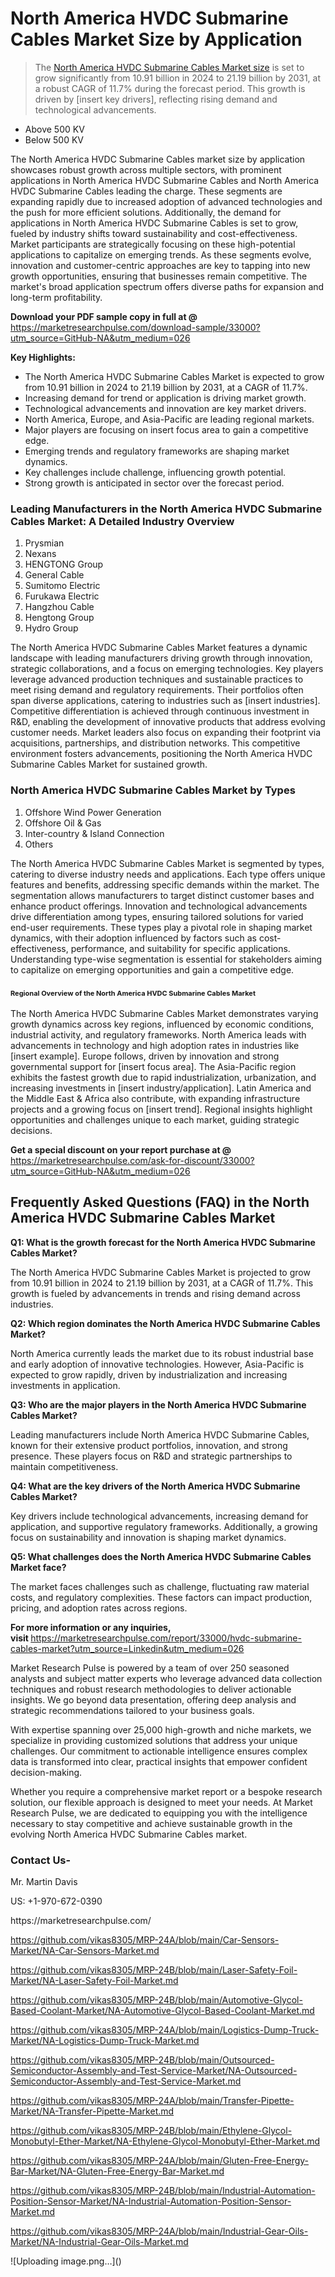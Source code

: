 
<h1>North America HVDC Submarine Cables Market&nbsp;Size by Application</h1><blockquote><p>The <a href="https://marketresearchpulse.com/download-sample/33000?utm_source=GitHub-NA&amp;utm_medium=026">North America HVDC Submarine Cables Market size</a> is set to grow significantly from 10.91 billion in 2024 to 21.19 billion by 2031, at a robust CAGR of 11.7% during the forecast period. This growth is driven by [insert key drivers], reflecting rising demand and technological advancements.</p></blockquote><ul><li>Above 500 KV<li> Below 500 KV</li></ul><p>The North America HVDC Submarine Cables market size by application showcases robust growth across multiple sectors, with prominent applications in North America HVDC Submarine Cables and North America HVDC Submarine Cables leading the charge. These segments are expanding rapidly due to increased adoption of advanced technologies and the push for more efficient solutions. Additionally, the demand for applications in North America HVDC Submarine Cables is set to grow, fueled by industry shifts toward sustainability and cost-effectiveness. Market participants are strategically focusing on these high-potential applications to capitalize on emerging trends. As these segments evolve, innovation and customer-centric approaches are key to tapping into new growth opportunities, ensuring that businesses remain competitive. The market's broad application spectrum offers diverse paths for expansion and long-term profitability.</p><p><strong>Download your PDF sample copy in full at @ </strong><a href="https://marketresearchpulse.com/download-sample/33000?utm_source=GitHub-NA&amp;utm_medium=026">https://marketresearchpulse.com/download-sample/33000?utm_source=GitHub-NA&amp;utm_medium=026</a></p><p><strong>Key Highlights: </strong></p><ul><li>The North America HVDC Submarine Cables Market is expected to grow from 10.91 billion in 2024 to 21.19 billion by 2031, at a CAGR of 11.7%.</li><li>Increasing demand for trend or application is driving market growth.</li><li>Technological advancements and innovation are key market drivers.</li><li>North America, Europe, and Asia-Pacific are leading regional markets.</li><li>Major players are focusing on insert focus area to gain a competitive edge.</li><li>Emerging trends and regulatory frameworks are shaping market dynamics.</li><li>Key challenges include challenge, influencing growth potential.</li><li>Strong growth is anticipated in sector over the forecast period.</li></ul><h3>Leading Manufacturers in the North America HVDC Submarine Cables Market: A Detailed Industry Overview</h3><ol><li>Prysmian</li><li>Nexans</li><li>HENGTONG Group</li><li>General Cable</li><li>Sumitomo Electric</li><li>Furukawa Electric</li><li>Hangzhou Cable</li><li>Hengtong Group</li><li>Hydro Group</li></ol><div class="flex max-w-full flex-col flex-grow"><div class="min-h-8 text-message flex w-full flex-col items-end gap-2 whitespace-normal break-words [.text-message+&amp;]:mt-5" dir="auto" data-message-author-role="assistant" data-message-id="fd8432e4-4910-450d-b182-61b7bfb0a01f" data-message-model-slug="gpt-4o"><div class="flex w-full flex-col gap-1 empty:hidden first:pt-[3px]"><div class="markdown prose w-full break-words dark:prose-invert light"><p>The North America HVDC Submarine Cables Market features a dynamic landscape with leading manufacturers driving growth through innovation, strategic collaborations, and a focus on emerging technologies. Key players leverage advanced production techniques and sustainable practices to meet rising demand and regulatory requirements. Their portfolios often span diverse applications, catering to industries such as [insert industries]. Competitive differentiation is achieved through continuous investment in R&amp;D, enabling the development of innovative products that address evolving customer needs. Market leaders also focus on expanding their footprint via acquisitions, partnerships, and distribution networks. This competitive environment fosters advancements, positioning the North America HVDC Submarine Cables Market for sustained growth.</p></div></div></div></div><h3>North America HVDC Submarine Cables Market by Types</h3><ol><li>Offshore Wind Power Generation<li> Offshore Oil & Gas<li> Inter-country & Island Connection<li> Others</li></ol><div class="flex max-w-full flex-col flex-grow"><div class="min-h-8 text-message flex w-full flex-col items-end gap-2 whitespace-normal break-words [.text-message+&amp;]:mt-5" dir="auto" data-message-author-role="assistant" data-message-id="084470be-0bb7-4664-bddf-5156b4f41249" data-message-model-slug="gpt-4o-mini"><div class="flex w-full flex-col gap-1 empty:hidden first:pt-[3px]"><div class="markdown prose w-full break-words dark:prose-invert light"><p>The North America HVDC Submarine Cables Market is segmented by types, catering to diverse industry needs and applications. Each type offers unique features and benefits, addressing specific demands within the market. The segmentation allows manufacturers to target distinct customer bases and enhance product offerings. Innovation and technological advancements drive differentiation among types, ensuring tailored solutions for varied end-user requirements. These types play a pivotal role in shaping market dynamics, with their adoption influenced by factors such as cost-effectiveness, performance, and suitability for specific applications. Understanding type-wise segmentation is essential for stakeholders aiming to capitalize on emerging opportunities and gain a competitive edge.</p></div></div></div></div><h3><span style="font-size: 11px;">Regional Overview of the North America HVDC Submarine Cables Market</span></h3><div class="flex max-w-full flex-col flex-grow"><div class="min-h-8 text-message flex w-full flex-col items-end gap-2 whitespace-normal break-words [.text-message+&amp;]:mt-5" dir="auto" data-message-author-role="assistant" data-message-id="e9038762-ce64-4e30-91c9-9bd413514231" data-message-model-slug="gpt-4o-mini"><div class="flex w-full flex-col gap-1 empty:hidden first:pt-[3px]"><div class="markdown prose w-full break-words dark:prose-invert light"><p>The North America HVDC Submarine Cables Market demonstrates varying growth dynamics across key regions, influenced by economic conditions, industrial activity, and regulatory frameworks. North America leads with advancements in technology and high adoption rates in industries like [insert example]. Europe follows, driven by innovation and strong governmental support for [insert focus area]. The Asia-Pacific region exhibits the fastest growth due to rapid industrialization, urbanization, and increasing investments in [insert industry/application]. Latin America and the Middle East &amp; Africa also contribute, with expanding infrastructure projects and a growing focus on [insert trend]. Regional insights highlight opportunities and challenges unique to each market, guiding strategic decisions.</p></div></div></div></div><p><strong>Get a special discount on your report purchase at @ </strong><a href="https://marketresearchpulse.com/ask-for-discount/33000?utm_source=GitHub-NA&amp;utm_medium=026">https://marketresearchpulse.com/ask-for-discount/33000?utm_source=GitHub-NA&amp;utm_medium=026</a></p><h2>Frequently Asked Questions (FAQ) in the North America HVDC Submarine Cables Market</h2><p><strong>Q1: What is the growth forecast for the North America HVDC Submarine Cables Market?</strong></p><p>The North America HVDC Submarine Cables Market is projected to grow from 10.91 billion in 2024 to 21.19 billion by 2031, at a CAGR of 11.7%. This growth is fueled by advancements in trends and rising demand across industries.</p><p><strong>Q2: Which region dominates the North America HVDC Submarine Cables Market?</strong></p><p>North America currently leads the market due to its robust industrial base and early adoption of innovative technologies. However, Asia-Pacific is expected to grow rapidly, driven by industrialization and increasing investments in application.</p><p><strong>Q3: Who are the major players in the North America HVDC Submarine Cables Market?</strong></p><p>Leading manufacturers include North America HVDC Submarine Cables, known for their extensive product portfolios, innovation, and strong presence. These players focus on R&amp;D and strategic partnerships to maintain competitiveness.</p><p><strong>Q4: What are the key drivers of the North America HVDC Submarine Cables Market?</strong></p><p>Key drivers include technological advancements, increasing demand for application, and supportive regulatory frameworks. Additionally, a growing focus on sustainability and innovation is shaping market dynamics.</p><p><strong>Q5: What challenges does the North America HVDC Submarine Cables Market face?</strong></p><p>The market faces challenges such as challenge, fluctuating raw material costs, and regulatory complexities. These factors can impact production, pricing, and adoption rates across regions.</p><p><strong>For more information or any inquiries, visit&nbsp;</strong><a href="https://marketresearchpulse.com/report/33000/hvdc-submarine-cables-market?utm_source=Linkedin&utm_medium=026">https://marketresearchpulse.com/report/33000/hvdc-submarine-cables-market?utm_source=Linkedin&utm_medium=026</a></p><p>Market Research Pulse is powered by a team of over 250 seasoned analysts and subject matter experts who leverage advanced data collection techniques and robust research methodologies to deliver actionable insights. We go beyond data presentation, offering deep analysis and strategic recommendations tailored to your business goals.</p><p>With expertise spanning over 25,000 high-growth and niche markets, we specialize in providing customized solutions that address your unique challenges. Our commitment to actionable intelligence ensures complex data is transformed into clear, practical insights that empower confident decision-making.</p><p>Whether you require a comprehensive market report or a bespoke research solution, our flexible approach is designed to meet your needs. At Market Research Pulse, we are dedicated to equipping you with the intelligence necessary to stay competitive and achieve sustainable growth in the evolving North America HVDC Submarine Cables market.</p><h3><strong>Contact Us-</strong></h3><p>Mr. Martin Davis</p><p>US: +1-970-672-0390</p><p>https://marketresearchpulse.com/</p><p><a href="https://github.com/vikas8305/MRP-24A/blob/main/Car-Sensors-Market/NA-Car-Sensors-Market.md">https://github.com/vikas8305/MRP-24A/blob/main/Car-Sensors-Market/NA-Car-Sensors-Market.md</a></p><p><a href="https://github.com/vikas8305/MRP-24B/blob/main/Laser-Safety-Foil-Market/NA-Laser-Safety-Foil-Market.md">https://github.com/vikas8305/MRP-24B/blob/main/Laser-Safety-Foil-Market/NA-Laser-Safety-Foil-Market.md</a></p><p><a href="https://github.com/vikas8305/MRP-24B/blob/main/Automotive-Glycol-Based-Coolant-Market/NA-Automotive-Glycol-Based-Coolant-Market.md">https://github.com/vikas8305/MRP-24B/blob/main/Automotive-Glycol-Based-Coolant-Market/NA-Automotive-Glycol-Based-Coolant-Market.md</a></p><p><a href="https://github.com/vikas8305/MRP-24A/blob/main/Logistics-Dump-Truck-Market/NA-Logistics-Dump-Truck-Market.md">https://github.com/vikas8305/MRP-24A/blob/main/Logistics-Dump-Truck-Market/NA-Logistics-Dump-Truck-Market.md</a></p><p><a href="https://github.com/vikas8305/MRP-24B/blob/main/Outsourced-Semiconductor-Assembly-and-Test-Service-Market/NA-Outsourced-Semiconductor-Assembly-and-Test-Service-Market.md">https://github.com/vikas8305/MRP-24B/blob/main/Outsourced-Semiconductor-Assembly-and-Test-Service-Market/NA-Outsourced-Semiconductor-Assembly-and-Test-Service-Market.md</a></p><p><a href="https://github.com/vikas8305/MRP-24A/blob/main/Transfer-Pipette-Market/NA-Transfer-Pipette-Market.md">https://github.com/vikas8305/MRP-24A/blob/main/Transfer-Pipette-Market/NA-Transfer-Pipette-Market.md</a></p><p><a href="https://github.com/vikas8305/MRP-24B/blob/main/Ethylene-Glycol-Monobutyl-Ether-Market/NA-Ethylene-Glycol-Monobutyl-Ether-Market.md">https://github.com/vikas8305/MRP-24B/blob/main/Ethylene-Glycol-Monobutyl-Ether-Market/NA-Ethylene-Glycol-Monobutyl-Ether-Market.md</a></p><p><a href="https://github.com/vikas8305/MRP-24A/blob/main/Gluten-Free-Energy-Bar-Market/NA-Gluten-Free-Energy-Bar-Market.md">https://github.com/vikas8305/MRP-24A/blob/main/Gluten-Free-Energy-Bar-Market/NA-Gluten-Free-Energy-Bar-Market.md</a></p><p><a href="https://github.com/vikas8305/MRP-24B/blob/main/Industrial-Automation-Position-Sensor-Market/NA-Industrial-Automation-Position-Sensor-Market.md">https://github.com/vikas8305/MRP-24B/blob/main/Industrial-Automation-Position-Sensor-Market/NA-Industrial-Automation-Position-Sensor-Market.md</a></p><p><a href="https://github.com/vikas8305/MRP-24A/blob/main/Industrial-Gear-Oils-Market/NA-Industrial-Gear-Oils-Market.md">https://github.com/vikas8305/MRP-24A/blob/main/Industrial-Gear-Oils-Market/NA-Industrial-Gear-Oils-Market.md</a></p>
![Uploading image.png…]()
